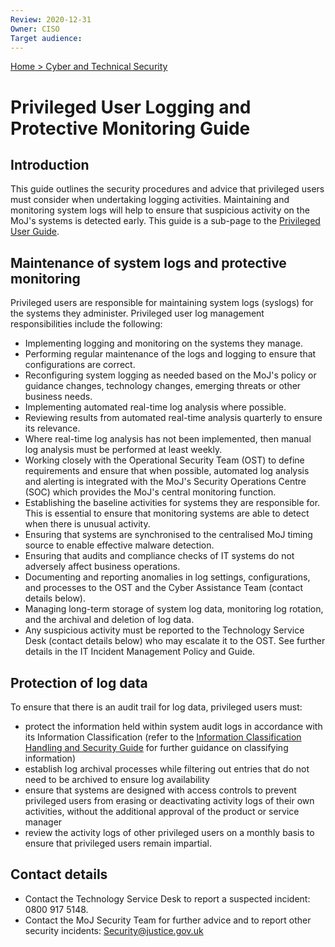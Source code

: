 ```yaml
---
Review: 2020-12-31
Owner: CISO
Target audience:
---
```


[Home > Cyber and Technical Security](home-security-policies-guides.md)

# Privileged User Logging and Protective Monitoring Guide

## Introduction

This guide outlines the security procedures and advice that privileged users must consider when undertaking logging activities. Maintaining and monitoring system logs will help to ensure that suspicious activity on the MoJ's systems is detected early. This guide is a sub-page to the [Privileged User Guide](privileged-user-guide.md).

## Maintenance of system logs and protective monitoring

Privileged users are responsible for maintaining system logs (syslogs) for the systems they administer. Privileged user log management responsibilities include the following:

- Implementing logging and monitoring on the systems they manage.
- Performing regular maintenance of the logs and logging to ensure that configurations are correct.
- Reconfiguring system logging as needed based on the MoJ's policy or guidance changes, technology changes, emerging threats or other business needs.
- Implementing automated real-time log analysis where possible.
- Reviewing results from automated real-time analysis quarterly to ensure its relevance.
- Where real-time log analysis has not been implemented, then manual log analysis must be performed at least weekly.
- Working closely with the Operational Security Team (OST) to define requirements and ensure that when possible, automated log analysis and alerting is integrated with the MoJ's Security Operations Centre (SOC) which provides the MoJ's central monitoring function.
- Establishing the baseline activities for systems they are responsible for. This is essential to ensure that monitoring systems are able to detect when there is unusual activity.
- Ensuring that systems are synchronised to the centralised MoJ timing source to enable effective malware detection.
- Ensuring that audits and compliance checks of IT systems do not adversely affect business operations.
- Documenting and reporting anomalies in log settings, configurations, and processes to the OST and the Cyber Assistance Team (contact details below).
- Managing long-term storage of system log data, monitoring log rotation, and the archival and deletion of log data.
- Any suspicious activity must be reported to the Technology Service Desk (contact details below) who may escalate it to the OST.  See further details in the IT Incident Management Policy and Guide.

## Protection of log data

To ensure that there is an audit trail for log data, privileged users must:

- protect the information held within system audit logs in accordance with its Information Classification (refer to the [Information Classification Handling and Security Guide](information-classification-handling-and-security-guide.md) for further guidance on classifying information)
- establish log archival processes while filtering out entries that do not need to be archived to ensure log availability
- ensure that systems are designed with access controls to prevent privileged users from erasing or deactivating activity logs of their own activities, without the additional approval of the product or service manager
- review the activity logs of other privileged users on a monthly basis to ensure that privileged users remain impartial.

## Contact details

- Contact the Technology Service Desk to report a suspected incident: 0800 917 5148.
- Contact the MoJ Security Team for further advice and to report other security incidents: [Security@justice.gov.uk](mailto:Security@justice.gov.uk)
